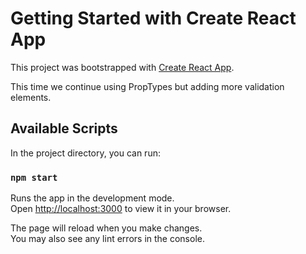 # Getting Started with Create React App

This project was bootstrapped with [Create React App](https://github.com/facebook/create-react-app).

This time we continue using PropTypes but adding more validation elements.

## Available Scripts

In the project directory, you can run:

### `npm start`

Runs the app in the development mode.\
Open [http://localhost:3000](http://localhost:3000) to view it in your browser.

The page will reload when you make changes.\
You may also see any lint errors in the console.
